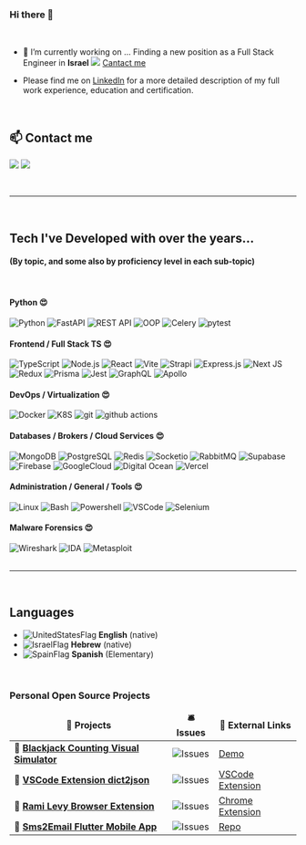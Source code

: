 ### Hi there 👋

<!--
**NoamLoewenstern/NoamLoewenstern** is a ✨ _special_ ✨ repository because its `README.md` (this file) appears on your GitHub profile.

Here are some ideas to get you started:

- 🔭 I’m currently working on ...
- 🌱 I’m currently learning ...
- 👯 I’m looking to collaborate on ...
- 🤔 I’m looking for help with ...
- 📫 How to reach me: ...
- 😄 Pronouns: ...
- ⚡ Fun fact: ...
-->
<br />

- 🔭 I’m currently working on ... Finding a new position as a Full Stack Engineer in **Israel** ![][IsraelFlag] [Cantact me](#contact)

- Please find me on [LinkedIn](https://www.linkedin.com/in/roaldnefs/) for a more detailed description of my full work experience, education and certification.

<!-- ### Work Experience

In the overview below you will find my most recent work experience: -->

<br />
<!-- Contact Me -->
<section>
<h2 id="contact">📫 Contact me</h2>
<p>
    <a href="https://linkedin.com/in/noamlo/"><img src="https://img.shields.io/badge/LinkedIn-0077B5?style=flat-square&logo=linkedin&logoColor=white" /></a>
    <a href="mailto:noamloewenstern@gmail.com"><img src="https://img.shields.io/badge/noamloewenstern@gmail.com-blue?style=style=flat-square&logo=Gmail&logoColor=white&link=mailto:noamloewenstern@gmail.com" /></a>
</p>
</section>

<br/>
<hr />
<br/>
<section>
<h2>Tech I've Developed with over the years...</h2>
<div>
<h4>(By topic, and some also by proficiency level in each sub-topic)</h4>
<br/>
  <h4><b>Python 😍</b></h4>
  <img alt="Python" src="https://img.shields.io/badge/Python-3670A0?style=flat-square&logo=python&logoColor=ffdd54" />
  <img alt="FastAPI" src="https://img.shields.io/badge/FastAPI-005571?style=flat-square&logo=fastapi" />
  <img alt="REST API" src="https://img.shields.io/badge/REST_API-135af2?style=flat-square" />
  <img alt="OOP" src="https://img.shields.io/badge/OOP-a36a72?style=flat-square" />
  <img alt="Celery" src="https://img.shields.io/badge/Celery-13aa52?style=flat-square&logo=celery" />
  <img alt="pytest" src="https://img.shields.io/badge/Pytest-%232E7EEA?style=flat-square&logo=pytest&logoColor=ffedf4" />

  <h4><b>Frontend / Full Stack TS 😍</b></h4>
  <img alt="TypeScript" src="https://img.shields.io/badge/Typescript-%23007ACC.svg?style=flat-square&logo=typescript&logoColor=white" />
  <img alt="Node.js" src="https://img.shields.io/badge/Node.js-6DA55F?style=flat-square&logo=node.js&logoColor=white" />
  <img alt="React" src="https://img.shields.io/badge/React-%2320232a.svg?style=flat-square&logo=react&logoColor=%2361DAFB" />
  <img alt="Vite" src="https://img.shields.io/badge/Vite-%23646CFF.svg?style=flat-square&logo=vite&logoColor=white" />
  <img alt="Strapi" src="https://img.shields.io/badge/Strapi-%232E7EEA.svg?style=flat-square&logo=strapi&logoColor=white" />
  <img alt="Express.js" src="https://img.shields.io/badge/express.js-%23404d59.svg?style=flat-square&logo=express&logoColor=%2361DAFB" />
  <img alt="Next JS" src="https://img.shields.io/badge/Next-black?style=flat-square&logo=next.js&logoColor=white" />
  <img alt="Redux" src="https://img.shields.io/badge/Redux-%23593d88.svg?style=flat-square&logo=redux&logoColor=white" />
  <img alt="Prisma" src="https://img.shields.io/badge/Prisma-3982CE?style=flat-square&logo=Prisma&logoColor=white" />
  <img alt="Jest" src="https://img.shields.io/badge/jest-%23C21325?style=flat-square&logo=jest&logoColor=white" />
  <img alt="GraphQL" src="https://img.shields.io/badge/GraphQL-E10098?style=flat-square&logo=graphql&logoColor=white" />
  <img alt="Apollo" src="https://img.shields.io/badge/Apollo%20GraphQL-311C87?style=flat-square&logo=apollo-graphql&logoColor=white" />

  <h4><b>DevOps / Virtualization 😍</b></h4>
  <img alt="Docker" src="https://img.shields.io/badge/Docker-46a2f1?style=flat-square&logo=docker&logoColor=white" />
  <img alt="K8S" src="https://img.shields.io/badge/kubernetes-%23326ce5.svg?style=flat-square&logo=kubernetes&logoColor=white" />
  <img alt="git" src="https://img.shields.io/badge/Git-F05032?style=flat-square&logo=git&logoColor=white" />
  <img alt="github actions" src="https://img.shields.io/badge/Github_Actions-2088FF?style=flat-square&logo=github-actions&logoColor=white" />
  <h4><b>Databases / Brokers / Cloud Services 😍</b></h4>

  <img alt="MongoDB" src="https://img.shields.io/badge/MongoDB-13aa52?style=flat-square&logo=mongodb&logoColor=white" />
  <img alt="PostgreSQL" src="https://img.shields.io/badge/PostgreSQL-%23316192?style=flat-square&logo=postgresql&logoColor=white" />
  <img alt="Redis" src="https://img.shields.io/badge/Redis-23DD0031?style=flat-square&logo=redis&logoColor=white" />
  <!-- <img alt="ElasticSearch" src="https://img.shields.io/badge/-ElasticSearch-005571?style=flat-square&logo=elasticsearch" /> -->
  <!-- <img alt="Graphana" src="https://img.shields.io/badge/grafana-%23F46800.svg?style=flat-square&logo=grafana&logoColor=white" /> -->
  <img alt="Socketio" src="https://img.shields.io/badge/Socket.io-black?style=flat-square&logo=socket.io&badgeColor=010101" />
  <img alt="RabbitMQ" src="https://img.shields.io/badge/Rabbitmq-FF6600?style=flat-square&logo=rabbitmq&logoColor=white" />
  <!-- <img alt="Kafka" src="https://img.shields.io/badge/Apache%20Kafka-000?style=flat-square&logo=apachekafka" /> -->
  <img alt="Supabase" src="https://img.shields.io/badge/Supabase-3ECF8E?style=flat-square&logo=supabase&logoColor=white" />
  <img alt="Firebase" src="https://img.shields.io/badge/firebase-%23039BE5.svg?style=flat-square&logo=firebase" />
  <img alt="GoogleCloud" src="https://img.shields.io/badge/GoogleCloud-%234285F4.svg?style=flat-square&logo=google-cloud&logoColor=white" />
  <!-- <img alt="AWS" src="https://img.shields.io/badge/AWS-%23FF9900.svg?style=flat-square&logo=amazon-aws&logoColor=white" /> -->
  <img alt="Digital Ocean" src="https://img.shields.io/badge/DigitalOcean-%230167ff.svg?style=flat-square&logo=digitalOcean&logoColor=white" />
  <img alt="Vercel" src="https://img.shields.io/badge/Vercel-%23000000.svg?style=flat-square&logo=vercel&logoColor=white" />
  <h4><b>Administration / General / Tools 😍</b></h4>

  <img alt="Linux" src="https://img.shields.io/badge/Linux-FCC624?style=flat-square&logo=linux&logoColor=black" />
  <img alt="Bash" src="https://img.shields.io/badge/Bash-%23121011.svg?style=flat-square&logo=gnu-bash&logoColor=white" />
  <img alt="Powershell" src="https://img.shields.io/badge/PowerShell-%235391FE.svg?style=flat-square&logo=powershell&logoColor=white" />
  <img alt="VSCode" src="https://img.shields.io/badge/Visual%20Studio%20Code-0078d7.svg?style=flat-square&logo=visual-studio-code&logoColor=white" />
  <!-- <img alt="Flutter" src="https://img.shields.io/badge/Flutter-%2302569B.svg?style=flat-square&logo=Flutter&logoColor=white" /> -->
  <img alt="Selenium" src="https://img.shields.io/badge/Selenium-%43B02A?style=flat-square&logo=selenium&logoColor=white" />
  <!-- <img alt="Stripe" src="https://img.shields.io/badge/Stripe-626CD9?style=flat-square&logo=Stripe&logoColor=white" /> -->
    <h4><b>Malware Forensics  😍</b></h4>

  <img alt="Wireshark" src="https://img.shields.io/badge/Wireshark-%232E7EEA?style=flat-square" />
  <img alt="IDA" src="https://img.shields.io/badge/IDA-eeeeee?style=flat-square" />
  <img alt="Metasploit" src="https://img.shields.io/badge/Metasploit-7303fc?style=flat-square" />

  </div>
</section>

<br/>
<hr />
<br/>

<h2>Languages</h2>

- ![UnitedStatesFlag] **English** (native)
- ![IsraelFlag] **Hebrew** (native)
- ![SpainFlag] **Spanish** (Elementary)

<br/>
<h3>Personal Open Source Projects</h3>
<table>
  <thead align="center">
    <tr border: none;>
      <td><b>🎁 Projects</b></td>
      <td><b>🛎 Issues</b></td>
      <td><b>🔗 External Links</b></td>
    </tr>
  </thead>
  <tbody>
    <tr>
      <!-- <td><a href="https://github.com/NoamLoewenstern/blackjack-counting-simulator"><b>🔗 Blackjack Counting Visual Simulator</b></a></td> -->
      <td>🔗 <a href="https://github.com/NoamLoewenstern/blackjack-counting-simulator"><b>Blackjack Counting Visual Simulator</b></a></td>
      <td><img alt="Issues" src="https://img.shields.io/github/issues/NoamLoewenstern/blackjack-counting-simulator?style=flat-square&labelColor=343b41"/></td>
      <td><a href="https://blackjack-counting-simulator.vercel.app/">Demo</a></td>
    </tr>
	  <tr>
      <td>🔗 <a href="https://github.com/NoamLoewenstern/dict2json"><b>VSCode Extension dict2json</b></a></td>
      <td><img alt="Issues" src="https://img.shields.io/github/issues/NoamLoewenstern/dict2json?style=flat-square&labelColor=343b41"/></td>
      <td><a href="https://marketplace.visualstudio.com/items?itemName=noamlstuff.dict2json">VSCode Extension</a></td>
    </tr>
    <tr>
      <td>🔗 <a href="https://github.com/NoamLoewenstern/RamiLevy-BrowserExtension"><b>Rami Levy Browser Extension</b></a></td>
      <td><img alt="Issues" src="https://img.shields.io/github/issues/NoamLoewenstern/RamiLevy-BrowserExtension?style=flat-square&labelColor=343b41"/></td>
      <td><a href="https://chrome.google.com/webstore/detail/rami-levy-online-helper/oodalkhhnfadhjmjdlngpaiicmpimppg">Chrome Extension</a></td>
    </tr>
    <tr>
      <td>🔗 <a href="https://github.com/NoamLoewenstern/Sms2Email"><b>Sms2Email Flutter Mobile App</b></a></td>
      <td><img alt="Issues" src="https://img.shields.io/github/issues/NoamLoewenstern/Sms2Email?style=flat-square&labelColor=343b41"/></td>
      <td><a href="https://github.com/NoamLoewenstern/Sms2Email">Repo</a></td>
    </tr>
    <!-- <tr>
      <td>🔗 <a href="https://github.com/NoamLoewenstern/RamiLevy-BrowserExtension"><b>React Native</b></a></td>
      <td><img alt="Issues" src="https://img.shields.io/github/issues/NoamLoewenstern/RamiLevy-BrowserExtension?style=flat-square&labelColor=343b41"/></td>
      <td><a href="https://chrome.google.com/webstore/detail/rami-levy-online-helper/oodalkhhnfadhjmjdlngpaiicmpimppg">Chrome Extension</a></td>
    </tr> -->
  </tbody>
</table>

<!-- Blog Posts -->

<!-- variables -->

[IsraelFlag]: https://flagpedia.net/data/flags/emoji/google/20x20/il.png
[UnitedStatesFlag]: https://flagpedia.net/data/flags/emoji/google/20x20/us.png
[SpainFlag]: https://flagpedia.net/data/flags/emoji/google/20x20/es.png

